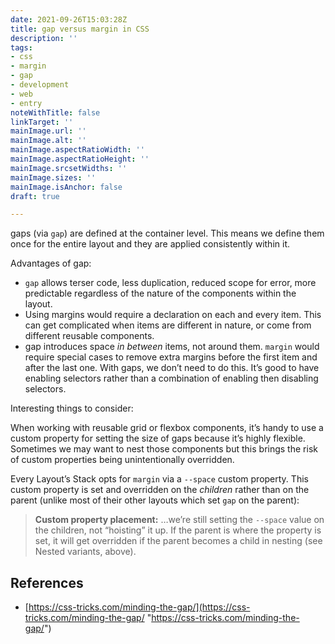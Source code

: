 ```yaml
---
date: 2021-09-26T15:03:28Z
title: gap versus margin in CSS
description: ''
tags:
- css
- margin
- gap
- development
- web
- entry
noteWithTitle: false
linkTarget: ''
mainImage.url: ''
mainImage.alt: ''
mainImage.aspectRatioWidth: ''
mainImage.aspectRatioHeight: ''
mainImage.srcsetWidths: ''
mainImage.sizes: ''
mainImage.isAnchor: false
draft: true

---
```

gaps (via `gap`) are defined at the container level. This means we define them once for the entire layout and they are applied consistently within it.

Advantages of gap:

* `gap` allows terser code, less duplication, reduced scope for error, more predictable regardless of the nature of the components within the layout. 
* Using margins would require a declaration on each and every item. This can get complicated when items are different in nature, or come from different reusable components.
* gap introduces space _in between_ items, not around them. `margin` would require special cases to remove extra margins before the first item and after the last one. With gaps, we don’t need to do this. It’s good to have enabling selectors rather than a combination of enabling then disabling selectors.

Interesting things to consider:

When working with reusable grid or flexbox components, it’s handy to use a custom property for setting the size of gaps because it’s highly flexible. Sometimes we may want to nest those components but this brings the risk of custom properties being unintentionally overridden.

Every Layout’s Stack opts for `margin` via a `--space` custom property. This custom property is set and overridden on the _children_ rather than on the parent (unlike most of their other layouts which set `gap` on the parent):

> **Custom property placement:** …we’re still setting the `--space` value on the children, not “hoisting” it up. If the parent is where the property is set, it will get overridden if the parent becomes a child in nesting (see Nested variants, above).

## References

* [https://css-tricks.com/minding-the-gap/](https://css-tricks.com/minding-the-gap/ "https://css-tricks.com/minding-the-gap/")